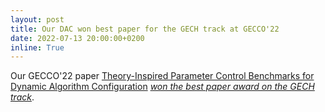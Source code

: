 ```yaml
---
layout: post
title: Our DAC won best paper for the GECH track at GECCO'22
date: 2022-07-13 20:00:00+0200
inline: True
---
```


Our GECCO'22 paper [Theory-Inspired Parameter Control Benchmarks for Dynamic Algorithm Configuration](https://arxiv.org/abs/2202.03259) *[won the best paper award on the GECH track](https://gecco-2022.sigevo.org/Best-Paper-Nominations)*.
